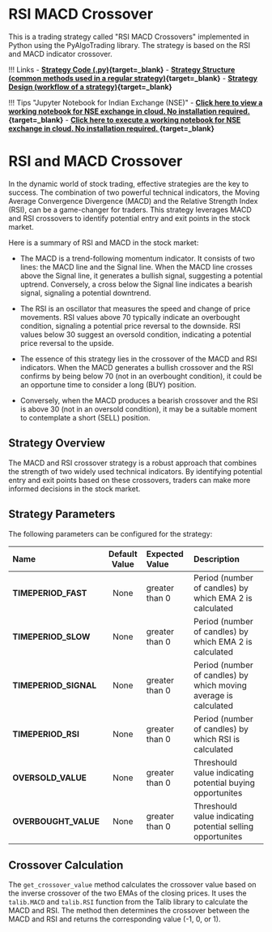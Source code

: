 # RSI MACD Crossover
This is a trading strategy called "RSI MACD Crossovers" implemented in Python using the PyAlgoTrading library. The strategy is based on the RSI and MACD indicator crossover.

!!! Links
    - **[Strategy Code (.py)](https://github.com/algobulls/pyalgostrategypool/blob/master/pyalgostrategypool/rsi_macd_crossover.py){target=_blank}**
    - **[Strategy Structure (common methods used in a regular strategy)](common_regular_strategy.md){target=_blank}**
    - **[Strategy Design (workflow of a strategy)](../pyalgotrad/structure.md){target=_blank}**

!!! Tips "Jupyter Notebook for Indian Exchange (NSE)"
    - **[Click here to view a working notebook for NSE exchange in cloud. No installation required. ](https://nbviewer.org/github/algobulls/pyalgotrading/blob/master/jupyter/nse_equity/rsi_macd_crossover.ipynb){target=_blank}**
    - **[Click here to execute a working notebook for NSE exchange in cloud. No installation required. ](https://mybinder.org/v2/gh/algobulls/pyalgotrading/fe289cc5d5df69e7b87b930cce110326645cd99d?urlpath=lab%2Ftree%2Fjupyter%2Fnse_equity%2Frsi_macd_crossover.ipynb){target=_blank}**

# RSI and MACD Crossover
In the dynamic world of stock trading, effective strategies are the key to success. The combination of two powerful technical indicators, the Moving Average Convergence Divergence (MACD) and the Relative Strength Index (RSI), can be a game-changer for traders. This strategy leverages MACD and RSI crossovers to identify potential entry and exit points in the stock market.

Here is a summary of RSI and MACD in the stock market:
- The MACD is a trend-following momentum indicator. It consists of two lines: the MACD line and the Signal line. When the MACD line crosses above the Signal line, it generates a bullish signal, suggesting a potential uptrend. Conversely, a cross below the Signal line indicates a bearish signal, signaling a potential downtrend.

- The RSI is an oscillator that measures the speed and change of price movements. RSI values above 70 typically indicate an overbought condition, signaling a potential price reversal to the downside. RSI values below 30 suggest an oversold condition, indicating a potential price reversal to the upside.

- The essence of this strategy lies in the crossover of the MACD and RSI indicators. When the MACD generates a bullish crossover and the RSI confirms by being below 70 (not in an overbought condition), it could be an opportune time to consider a long (BUY) position. 

- Conversely, when the MACD produces a bearish crossover and the RSI is above 30 (not in an oversold condition), it may be a suitable moment to contemplate a short (SELL) position.

## Strategy Overview
The MACD and RSI crossover strategy is a robust approach that combines the strength of two widely used technical indicators. By identifying potential entry and exit points based on these crossovers, traders can make more informed decisions in the stock market.

## Strategy Parameters
The following parameters can be configured for the strategy:

| Name                   |  Default Value  | Expected Value   | Description                                                                    |
|:-----------------------|:---------------:|:-----------------|:-------------------------------------------------------------------------------|
| **TIMEPERIOD_FAST**        |      None       | greater than 0   | Period (number of candles) by which EMA 2 is calculated             |
| **TIMEPERIOD_SLOW** |      None       | greater than 0  | Period (number of candles) by which EMA 2 is calculated  |
| **TIMEPERIOD_SIGNAL** |      None       | greater than 0  | Period (number of candles) by which  moving average is calculated  |
| **TIMEPERIOD_RSI** |      None       | greater than 0  | Period (number of candles) by which RSI is calculated   |
| **OVERSOLD_VALUE** |      None       | greater than 0  | Threshould value indicating potential buying opportunites  |
| **OVERBOUGHT_VALUE** |      None       | greater than 0  | Threshould value indicating potential selling opportunites  |

## Crossover Calculation

The `get_crossover_value` method calculates the crossover value based on the inverse crossover of the two EMAs of the closing prices. It uses the `talib.MACD` and `talib.RSI` function from the Talib library to calculate the MACD and RSI. The method then determines the crossover between the MACD and RSI and returns the corresponding value (-1, 0, or 1).